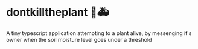 # dontkilltheplant 🌱🚑

A tiny typescript application attempting to a plant alive, by messenging it's owner when the soil moisture level goes under a threshold
